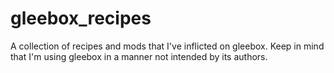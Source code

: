 # gleebox_recipes
A collection of recipes and mods that I've inflicted on gleebox.  Keep in mind that I'm using gleebox in a manner not intended by its authors.
